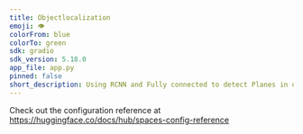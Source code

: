 ```yaml
---
title: Objectlocalization
emoji: 👁
colorFrom: blue
colorTo: green
sdk: gradio
sdk_version: 5.18.0
app_file: app.py
pinned: false
short_description: Using RCNN and Fully connected to detect Planes in objects
---
```


Check out the configuration reference at https://huggingface.co/docs/hub/spaces-config-reference
